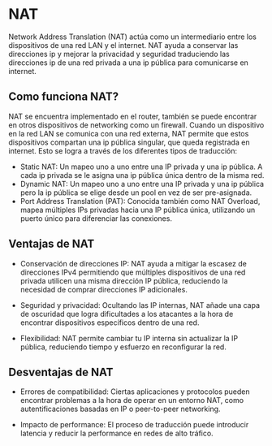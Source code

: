 # NAT

Network Address Translation (NAT) actúa como un intermediario entre los dispositivos de una red LAN y el internet. NAT ayuda a conservar las direcciones ip y mejorar la privacidad y seguridad traduciendo las direcciones ip de una red privada a una ip pública para comunicarse en internet.

## Como funciona NAT?

NAT se encuentra implementado en el router, también se puede encontrar en otros dispositivos de networking como un firewall. Cuando un dispositivo en la red LAN se comunica con una red externa, NAT permite que estos dispositivos compartan una ip pública singular, que queda registrada en internet. Esto se logra a través de los diferentes tipos de traducción:

- Static NAT: Un mapeo uno a uno entre una IP privada y una ip pública. A cada ip privada se le asigna una ip pública única dentro de la misma red.
- Dynamic NAT: Un mapeo uno a uno entre una IP privada y una ip pública pero la ip pública se elige desde un pool en vez de ser pre-asignada.
- Port Address Translation (PAT): Conocida también como NAT Overload, mapea múltiples IPs privadas hacia una IP pública única, utilizando un puerto único para diferenciar las conexiones.

## Ventajas de NAT

- Conservación de direcciones IP: NAT ayuda a mitigar la escasez de direcciones IPv4 permitiendo que múltiples dispositivos de una red privada utilicen una misma dirección IP pública, reduciendo la necesidad de comprar direcciones IP adicionales.

- Seguridad y privacidad: Ocultando las IP internas, NAT añade una capa de oscuridad que logra dificultades a los atacantes a la hora de encontrar dispositivos específicos dentro de una red.

- Flexibilidad: NAT permite cambiar tu IP interna sin actualizar la IP pública, reduciendo tiempo y esfuerzo en reconfigurar la red.

## Desventajas de NAT

- Errores de compatibilidad: Ciertas aplicaciones y protocolos pueden encontrar problemas a la hora de operar en un entorno NAT, como autentificaciones basadas en IP o peer-to-peer networking.

- Impacto de performance: El proceso de traducción puede introducir latencia y reducir la performance en redes de alto tráfico.

